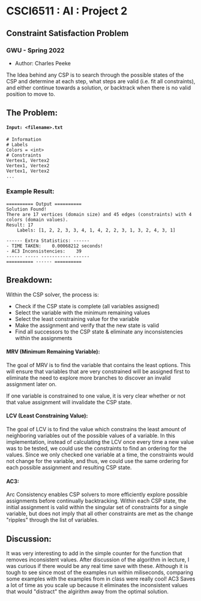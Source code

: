 # CSCI6511 : AI : Project 2

## Constraint Satisfaction Problem

### GWU - Spring 2022
* Author: Charles Peeke

The Idea behind any CSP is to search through the possible states of the CSP and determine at each step, what steps are valid (i.e. fit all constraints), and either continue towards a solution, or backtrack when there is no valid position to move to.

## The Problem:
#### ```Input: <filename>.txt```
```
# Information
# Labels
Colors = <int>
# Constraints
Vertex1, Vertex2
Vertex1, Vertex2
Vertex1, Vertex2
...
```

### Example Result:
```
========== Output ==========
Solution Found!
There are 17 vertices (domain size) and 45 edges (constraints) with 4 colors (domain values).
Result: 17 
	Labels: [1, 2, 2, 3, 3, 4, 1, 4, 2, 2, 3, 1, 3, 2, 4, 3, 1]

------ Extra Statistics: ------
- TIME TAKEN: 	 0.00068212 seconds!
- AC3 Inconsistencies: 	  39
------ ----- ----------- ------
========== ------ ==========
```

## Breakdown:

Within the CSP solver, the process is:
* Check if the CSP state is complete (all variables assigned)
* Select the variable with the minimum remaining values
* Select the least constraining value for the variable 
* Make the assignment and verify that the new state is valid
* Find all successors to the CSP state & eliminate any inconsistencies within the assignments

#### MRV (Minimum Remaining Variable):
The goal of MRV is to find the variable that contains the least options. This will ensure that variables that are very constrained will be assigned first to eliminate the need to explore more branches to discover an invalid assignment later on. 

If one variable is constrained to one value, it is very clear whether or not that value assignment will invalidate the CSP state.

#### LCV (Least Constraining Value):
The goal of LCV is to find the value which constrains the least amount of neighboring variables out of the possible values of a variable. In this implementation, instead of calculating the LCV once every time a new value was to be tested, we could use the constraints to find an ordering for the values. Since we only checked one variable at a time, the constraints would not change for the variable, and thus, we could use the same ordering for each possible assignment and resulting CSP state.

#### AC3:
Arc Consistency enables CSP solvers to more efficiently explore possible assignments before continually backtracking. Within each CSP state, the initial assignment is valid within the singular set of constraints for a single variable, but does not imply that all other constraints are met as the change "ripples" through the list of variables.

## Discussion: 

It was very interesting to add in the simple counter for the function that removes inconsistent values. After discussion of the algorithm in lecture, I was curious if there would be any real time save with these. Although it is tough to see since most of the examples run within miliseconds, comparing some examples with the examples from in class were really cool! AC3 Saves a lot of time as you scale up because it eliminates the inconsistent values that would "distract" the algirithm away from the optimal solution.